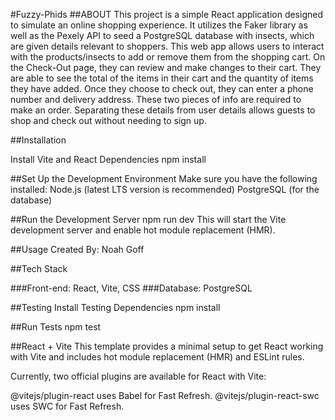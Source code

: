 #Fuzzy-Phids
##ABOUT
This project is a simple React application designed to simulate an online shopping experience. It utilizes the Faker library as well as the Pexely API to seed a PostgreSQL database with insects, which are given details relevant to shoppers. This web app allows users to interact with the products/insects to add or remove them from the shopping cart. On the Check-Out page, they can review and make changes to their cart. They are able to see the total of the items in their cart and the quantity of items they have added. Once they choose to check out, they can enter a phone number and delivery address. These two pieces of info are required to make an order. Separating these details from user details allows guests to shop and check out without needing to sign up.

##Installation

Install Vite and React Dependencies
npm install

##Set Up the Development Environment
Make sure you have the following installed:
Node.js (latest LTS version is recommended)
PostgreSQL (for the database)

##Run the Development Server
npm run dev
This will start the Vite development server and enable hot module replacement (HMR).

##Usage
Created By: Noah Goff

##Tech Stack

###Front-end: React, Vite, CSS
###Database: PostgreSQL

##Testing
Install Testing Dependencies
npm install

##Run Tests
npm test

##React + Vite
This template provides a minimal setup to get React working with Vite and includes hot module replacement (HMR) and ESLint rules.

Currently, two official plugins are available for React with Vite:

@vitejs/plugin-react uses Babel for Fast Refresh.
@vitejs/plugin-react-swc uses SWC for Fast Refresh.
